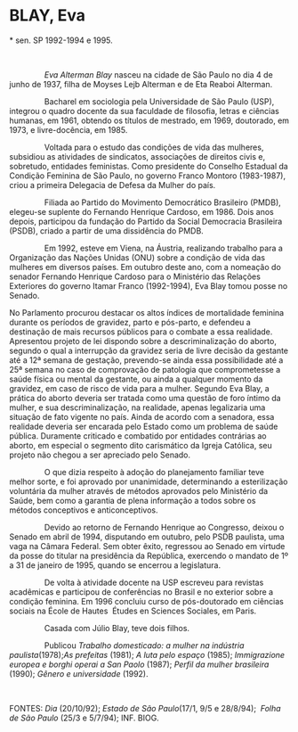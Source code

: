 BLAY, Eva
=========

\* sen. SP 1992-1994 e 1995.

 

                *Eva Alterman Blay* nasceu na cidade de São Paulo no dia
4 de junho de 1937, filha de Moyses Lejb Alterman e de Eta Reaboi
Alterman.

                Bacharel em sociologia pela Universidade de São Paulo
(USP), integrou o quadro docente da sua faculdade de filosofia, letras e
ciências humanas, em 1961, obtendo os títulos de mestrado, em 1969,
doutorado, em 1973, e livre-docência, em 1985.

                Voltada para o estudo das condições de vida das
mulheres, subsidiou as atividades de sindicatos, associações de direitos
civis e, sobretudo, entidades feministas. Como presidente do Conselho
Estadual da Condição Feminina de São Paulo, no governo Franco Montoro
(1983-1987), criou a primeira Delegacia de Defesa da Mulher do país.

                Filiada ao Partido do Movimento Democrático Brasileiro
(PMDB), elegeu-se suplente do Fernando Henrique Cardoso, em 1986. Dois
anos depois, participou da fundação do Partido da Social Democracia
Brasileira (PSDB), criado a partir de uma dissidência do PMDB.

                Em 1992, esteve em Viena, na Áustria, realizando
trabalho para a Organização das Nações Unidas (ONU) sobre a condição de
vida das mulheres em diversos países. Em outubro deste ano, com a
nomeação do senador Fernando Henrique Cardoso para o Ministério das
Relações Exteriores do governo Itamar Franco (1992-1994), Eva Blay tomou
posse no Senado.

No Parlamento procurou destacar os altos índices de mortalidade feminina
durante os períodos de gravidez, parto e pós-parto, e defendeu a
destinação de mais recursos públicos para o combate a essa realidade.
Apresentou projeto de lei dispondo sobre a descriminalização do aborto,
segundo o qual a interrupção da gravidez seria de livre decisão da
gestante até a 12ª semana de gestação, prevendo-se ainda essa
possibilidade até a 25ª semana no caso de comprovação de patologia que
comprometesse a saúde física ou mental da gestante, ou ainda a qualquer
momento da gravidez, em caso de risco de vida para a mulher. Segundo Eva
Blay, a prática do aborto deveria ser tratada como uma questão de foro
íntimo da mulher, e sua descriminalização, na realidade, apenas
legalizaria uma situação de fato vigente no país. Ainda de acordo com a
senadora, essa realidade deveria ser encarada pelo Estado como um
problema de saúde pública. Duramente criticado e combatido por entidades
contrárias ao aborto, em especial o segmento dito carismático da Igreja
Católica, seu projeto não chegou a ser apreciado pelo Senado.  

                O que dizia respeito à adoção do planejamento familiar
teve melhor sorte, e foi aprovado por unanimidade, determinando a
esterilização voluntária da mulher através de métodos aprovados pelo
Ministério da Saúde, bem como a garantia de plena informação a todos
sobre os métodos conceptivos e anticonceptivos.

                Devido ao retorno de Fernando Henrique ao Congresso,
deixou o Senado em abril de 1994, disputando em outubro, pelo PSDB
paulista, uma vaga na Câmara Federal. Sem obter êxito, regressou ao
Senado em virtude da posse do titular na presidência da República,
exercendo o mandato de 1º a 31 de janeiro de 1995, quando se encerrou a
legislatura.

                De volta à atividade docente na USP escreveu para
revistas acadêmicas e participou de conferências no Brasil e no exterior
sobre a condição feminina. Em 1996 concluiu curso de pós-doutorado em
ciências sociais na École de Hautes  Études en Sciences Sociales, em
Paris.

                Casada com Júlio Blay, teve dois filhos.

                Publicou *Trabalho domesticado: a mulher na indústria
paulista*(1978);*As prefeitas* (1981); *A luta pelo espaço* (1985);
*Immigrazione europea e borghi operai a San Paolo* (1987); *Perfil da
mulher brasileira* (1990); *Gênero e universidade* (1992).

 

FONTES: *Dia* (20/10/92); *Estado de São Paulo*(17/1, 9/5 e 28/8/94); 
*Folha de São Paulo* (25/3 e 5/7/94); INF. BIOG.

 

